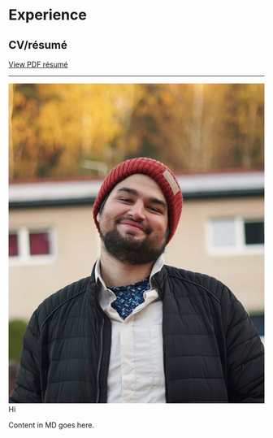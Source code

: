 # Experience

## CV/résumé

[View PDF résumé](images/CV_HENZL.pdf)

---
![That is me!](images/borec.jpg)
Hi

Content in MD goes here.
